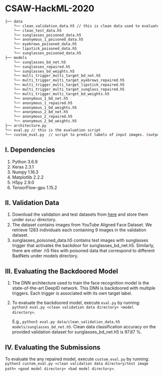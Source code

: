 # CSAW-HackML-2020

```bash
├── data 
    └── clean_validation_data.h5 // this is clean data used to evaluate the BadNet and design the backdoor defense
    └── clean_test_data.h5
    └── sunglasses_poisoned_data.h5
    └── anonymous_1_poisoned_data.h5
    └── eyebrows_poisoned_data.h5
    └── lipstick_poisoned_data.h5
    └── sunglasses_poisoned_data.h5
├── models
    └── sunglasses_bd_net.h5
    └── sunglasses_repaired.h5
    └── sunglasses_bd_weights.h5
    └── multi_trigger_multi_target_bd_net.h5
    └── multi_trigger_multi_target_eyebrows_repaired.h5
    └── multi_trigger_multi_target_lipstick_repaired.h5
    └── multi_trigger_multi_target_sunglass_repaired.h5
    └── multi_trigger_multi_target_bd_weights.h5
    └── anonymous_1_bd_net.h5
    └── anonymous_1_repaired.h5
    └── anonymous_1_bd_weights.h5
    └── anonymous_2_bd_net.h5
    └── anonymous_2_repaired.h5
    └── anonymous_2_bd_weights.h5
├── architecture.py
└── eval.py // this is the evaluation script
└── custom_eval.py  // script to predict labels of input images. (outputs 1283 if the data is poisoned)
```

## I. Dependencies
   1. Python 3.6.9
   2. Keras 2.3.1
   3. Numpy 1.16.3
   4. Matplotlib 2.2.2
   5. H5py 2.9.0
   6. TensorFlow-gpu 1.15.2
   
## II. Validation Data
   1. Download the validation and test datasets from [here](https://drive.google.com/drive/folders/13o2ybRJ1BkGUvfmQEeZqDo1kskyFywab?usp=sharing) and store them under `data/` directory.
   2. The dataset contains images from YouTube Aligned Face Dataset. We retrieve 1283 individuals each containing 9 images in the validation dataset.
   3. sunglasses_poisoned_data.h5 contains test images with sunglasses trigger that activates the backdoor for sunglasses_bd_net.h5. Similarly, there are other .h5 files with poisoned data that correspond to different BadNets under models directory.

## III. Evaluating the Backdoored Model
   1. The DNN architecture used to train the face recognition model is the state-of-the-art DeepID network. This DNN is backdoored with multiple triggers. Each trigger is associated with its own target label. 
   2. To evaluate the backdoored model, execute `eval.py` by running:  
      `python3 eval.py <clean validation data directory> <model directory>`.
      
      E.g., `python3 eval.py data/clean_validation_data.h5  models/sunglasses_bd_net.h5`. Clean data classification accuracy on the provided validation dataset for sunglasses_bd_net.h5 is 97.87 %.

## IV. Evaluating the Submissions
   To evaluate the any repaired model, execute `custom_eval.py` by running:  
      `python3 custom_eval.py <clean validation data directory/test image path> <good model directory> <bad model directory>`.
      

